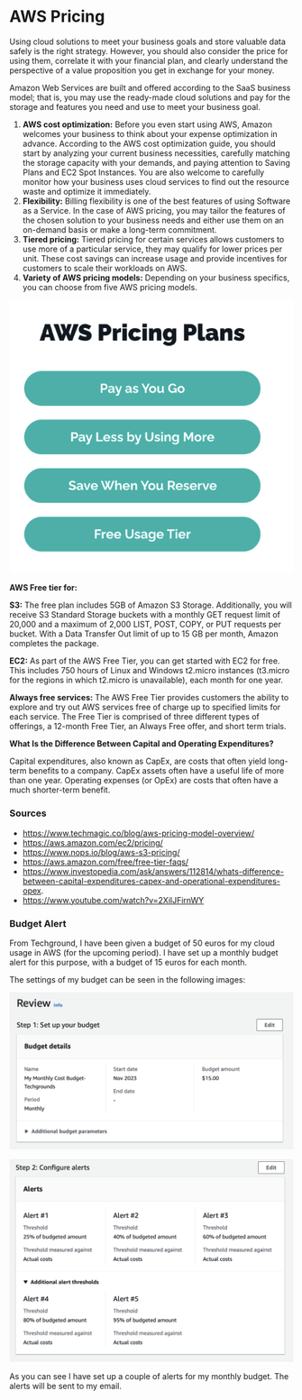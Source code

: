 # AWS Pricing 
Using cloud solutions to meet your business goals and store valuable data safely is the right strategy. However, you should also consider the price for using them, correlate it with your financial plan, and clearly understand the perspective of a value proposition you get in exchange for your money.  
  
Amazon Web Services are built and offered according to the SaaS business model; that is, you may use the ready-made cloud solutions and pay for the storage and features you need and use to meet your business goal.

1. __AWS cost optimization:__ Before you even start using AWS, Amazon welcomes your business to think about your expense optimization in advance. According to the AWS cost optimization guide, you should start by analyzing your current business necessities, carefully matching the storage capacity with your demands, and paying attention to Saving Plans and EC2 Spot Instances. You are also welcome to carefully monitor how your business uses cloud services to find out the resource waste and optimize it immediately.
2. __Flexibility:__ Billing flexibility is one of the best features of using Software as a Service. In the case of AWS pricing, you may tailor the features of the chosen solution to your business needs and either use them on an on-demand basis or make a long-term commitment.
3. __Tiered pricing:__ Tiered pricing for certain services allows customers to use more of a particular service, they may qualify for lower prices per unit. These cost savings can increase usage and provide incentives for customers to scale their workloads on AWS.
4. __Variety of AWS pricing models:__ Depending on your business specifics, you can choose from five AWS pricing models.  
  

![AWSPricing](../00_includes/04_AWS_I/3.AWSPricingPlans.png)  
  
__AWS Free tier for:__

__S3:__ The free plan includes 5GB of Amazon S3 Storage. Additionally, you will receive S3 Standard Storage buckets with a monthly GET request limit of 20,000 and a maximum of 2,000 LIST, POST, COPY, or PUT requests per bucket. With a Data Transfer Out limit of up to 15 GB per month, Amazon completes the package.  
  
__EC2:__ As part of the AWS Free Tier, you can get started with EC2 for free. This includes 750 hours of Linux and Windows t2.micro instances (t3.micro for the regions in which t2.micro is unavailable), each month for one year. 

__Always free services:__ The AWS Free Tier provides customers the ability to explore and try out AWS services free of charge up to specified limits for each service. The Free Tier is comprised of three different types of offerings, a 12-month Free Tier, an Always Free offer, and short term trials.   
  
__What Is the Difference Between Capital and Operating Expenditures?__

 Capital expenditures, also known as CapEx, are costs that often yield long-term benefits to a company. CapEx assets often have a useful life of more than one year. Operating expenses (or OpEx) are costs that often have a much shorter-term benefit.



### Sources
* https://www.techmagic.co/blog/aws-pricing-model-overview/ 
* https://aws.amazon.com/ec2/pricing/ 
* https://www.nops.io/blog/aws-s3-pricing/
* https://aws.amazon.com/free/free-tier-faqs/ 
* https://www.investopedia.com/ask/answers/112814/whats-difference-between-capital-expenditures-capex-and-operational-expenditures-opex.
* https://www.youtube.com/watch?v=2XilJFirnWY

### Budget Alert
From Techground, I have been given a budget of 50 euros for my cloud usage in AWS (for the upcoming period). I have set up a monthly budget alert for this purpose, with a budget of 15 euros for each month. 

The settings of my budget can be seen in the following images:

![AWSPricing](../00_includes/04_AWS_I/4.setupBudget.png)  

![AWSPricing](../00_includes/04_AWS_I/5.Alerts.png)  

As you can see I have set up a couple of alerts for my monthly budget. The alerts will be sent to my email. 